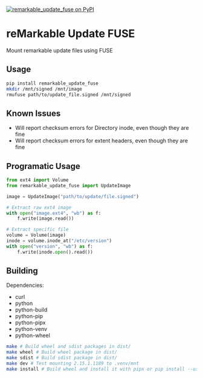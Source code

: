 [![remarkable_update_fuse on PyPI](https://img.shields.io/pypi/v/remarkable_update_fuse)](https://pypi.org/project/remarkable_update_fuse)

# reMarkable Update FUSE
Mount remarkable update files using FUSE

## Usage

```bash
pip install remarkable_update_fuse
mkdir /mnt/signed /mnt/image
rmufuse path/to/update_file.signed /mnt/signed
```

## Known Issues

- Will report checksum errors for Directory inode, even though they are fine
- Will report checksum errors for extent headers, even though they are fine

## Programatic Usage

```python
from ext4 import Volume
from remarkable_update_fuse import UpdateImage

image = UpdateImage("path/to/update/file.signed")

# Extract raw ext4 image
with open("image.ext4", "wb") as f:
    f.write(image.read())

# Extract specific file
volume = Volume(image)
inode = volume.inode_at("/etc/version")
with open("version", "wb") as f:
    f.write(inode.open().read())
```

## Building
Dependencies:
- curl
- python
- python-build
- python-pip
- python-pipx
- python-venv
- python-wheel

```bash
make # Build wheel and sdist packages in dist/
make wheel # Build wheel package in dist/
make sdist # Build sdist package in dist/
make dev # Test mounting 2.15.1.1189 to .venv/mnt
make install # Build wheel and install it with pipx or pip install --user
```
